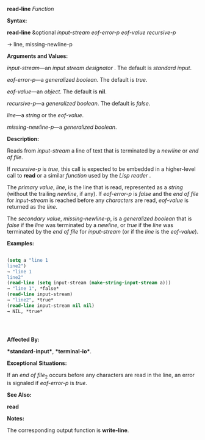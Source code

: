 **read-line** *Function* 



**Syntax:** 



**read-line** &amp;optional *input-stream eof-error-p eof-value recursive-p* 



→ line, missing-newline-p 



**Arguments and Values:** 



*input-stream*—an *input stream designator* . The default is *standard input*. 



*eof-error-p*—a *generalized boolean*. The default is *true*. 



*eof-value*—an *object*. The default is **nil**. 



*recursive-p*—a *generalized boolean*. The default is *false*. 



*line*—a *string* or the *eof-value*. 



*missing-newline-p*—a *generalized boolean*. 



**Description:** 



Reads from *input-stream* a line of text that is terminated by a *newline* or *end of file*. 



If *recursive-p* is *true*, this call is expected to be embedded in a higher-level call to **read** or a similar *function* used by the *Lisp reader* . 



The *primary value*, *line*, is the line that is read, represented as a *string* (without the trailing *newline*, if any). If *eof-error-p* is *false* and the *end of file* for *input-stream* is reached before any *characters* are read, *eof-value* is returned as the *line*. 



The *secondary value*, *missing-newline-p*, is a *generalized boolean* that is *false* if the *line* was terminated by a *newline*, or *true* if the *line* was terminated by the *end of file* for *input-stream* (or if the *line* is the *eof-value*). 



**Examples:**
```lisp
 
(setq a "line 1 
line2") 
→ "line 1 
line2" 
(read-line (setq input-stream (make-string-input-stream a))) 
→ "line 1", *false* 
(read-line input-stream) 
→ "line2", *true* 
(read-line input-stream nil nil) 
→ NIL, *true* 

 
 

```
**Affected By:** 



**\*standard-input\***, **\*terminal-io\***. 



**Exceptional Situations:** 



If an *end of file*<sub>2</sub> occurs before any characters are read in the line, an error is signaled if *eof-error-p* is *true*. 



**See Also:** 



**read** 



**Notes:** 



The corresponding output function is **write-line**. 



